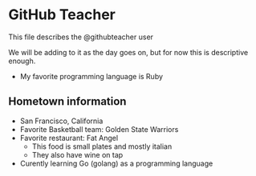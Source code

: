 # GitHub Teacher
This file describes the @githubteacher user

We will be adding to it as the day goes on, but for now this is descriptive enough.

- My favorite programming language is Ruby

## Hometown information
- San Francisco, California
- Favorite Basketball team: Golden State Warriors
- Favorite restaurant: Fat Angel
  - This food is small plates and mostly italian
  - They also have wine on tap
- Curently learning Go (golang) as a programming language
